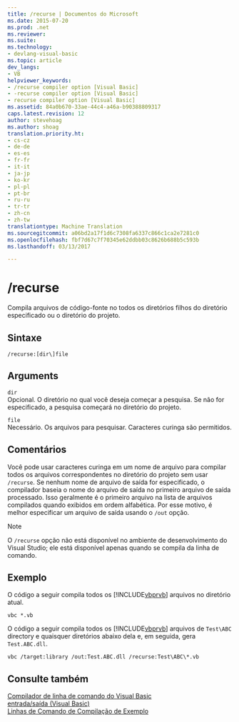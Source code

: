 ```yaml
---
title: /recurse | Documentos do Microsoft
ms.date: 2015-07-20
ms.prod: .net
ms.reviewer: 
ms.suite: 
ms.technology:
- devlang-visual-basic
ms.topic: article
dev_langs:
- VB
helpviewer_keywords:
- /recurse compiler option [Visual Basic]
- -recurse compiler option [Visual Basic]
- recurse compiler option [Visual Basic]
ms.assetid: 84a0b670-33ae-44c4-a46a-b90388809317
caps.latest.revision: 12
author: stevehoag
ms.author: shoag
translation.priority.ht:
- cs-cz
- de-de
- es-es
- fr-fr
- it-it
- ja-jp
- ko-kr
- pl-pl
- pt-br
- ru-ru
- tr-tr
- zh-cn
- zh-tw
translationtype: Machine Translation
ms.sourcegitcommit: a06bd2a17f1d6c7308fa6337c866c1ca2e7281c0
ms.openlocfilehash: fbf7d67c7f70345e62ddbb03c8626b688b5c593b
ms.lasthandoff: 03/13/2017

---
```

# <a name="recurse"></a>/recurse
Compila arquivos de código-fonte no todos os diretórios filhos do diretório especificado ou o diretório do projeto.  
  
## <a name="syntax"></a>Sintaxe  
  
```  
/recurse:[dir\]file  
```  
  
## <a name="arguments"></a>Arguments  
 `dir`  
 Opcional. O diretório no qual você deseja começar a pesquisa. Se não for especificado, a pesquisa começará no diretório do projeto.  
  
 `file`  
 Necessário. Os arquivos para pesquisar. Caracteres curinga são permitidos.  
  
## <a name="remarks"></a>Comentários  
 Você pode usar caracteres curinga em um nome de arquivo para compilar todos os arquivos correspondentes no diretório do projeto sem usar `/recurse`. Se nenhum nome de arquivo de saída for especificado, o compilador baseia o nome do arquivo de saída no primeiro arquivo de saída processado. Isso geralmente é o primeiro arquivo na lista de arquivos compilados quando exibidos em ordem alfabética. Por esse motivo, é melhor especificar um arquivo de saída usando o `/out` opção.  
  
> [!NOTE]
>  O `/recurse` opção não está disponível no ambiente de desenvolvimento do Visual Studio; ele está disponível apenas quando se compila da linha de comando.  
  
## <a name="example"></a>Exemplo  
 O código a seguir compila todos os [!INCLUDE[vbprvb](../../../csharp/programming-guide/concepts/linq/includes/vbprvb_md.md)] arquivos no diretório atual.  
  
```  
vbc *.vb  
```  
  
 O código a seguir compila todos os [!INCLUDE[vbprvb](../../../csharp/programming-guide/concepts/linq/includes/vbprvb_md.md)] arquivos de `Test\ABC` directory e quaisquer diretórios abaixo dela e, em seguida, gera `Test.ABC.dll`.  
  
```  
vbc /target:library /out:Test.ABC.dll /recurse:Test\ABC\*.vb  
```  
  
## <a name="see-also"></a>Consulte também  
 [Compilador de linha de comando do Visual Basic](../../../visual-basic/reference/command-line-compiler/index.md)   
 [entrada/saída (Visual Basic)](../../../visual-basic/reference/command-line-compiler/out.md)   
 [Linhas de Comando de Compilação de Exemplo](../../../visual-basic/reference/command-line-compiler/sample-compilation-command-lines.md)
